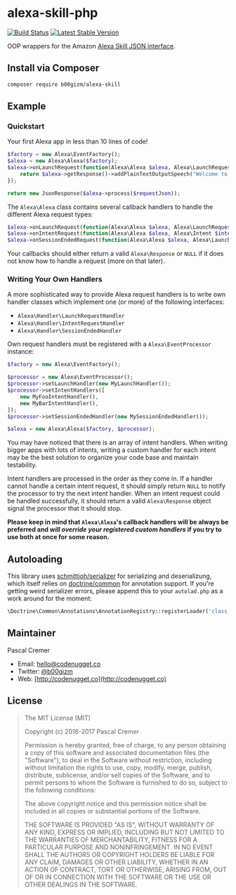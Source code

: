 # alexa-skill-php

[![Build Status](https://travis-ci.org/b00giZm/alexa-skill-php.svg?branch=master)](https://travis-ci.org/b00giZm/alexa-skill-php) [![Latest Stable Version](https://poser.pugx.org/b00gizm/alexa-skill/v/stable)](https://packagist.org/packages/b00gizm/alexa-skill)

OOP wrappers for the Amazon [Alexa Skill JSON interface](https://developer.amazon.com/public/solutions/alexa/alexa-skills-kit/docs/alexa-skills-kit-interface-reference).

## Install via Composer

```bash
composer require b00gizm/alexa-skill
```

## Example

### Quickstart

Your first Alexa app in less than 10 lines of code!

```php
$factory = new Alexa\EventFactory();
$alexa = new Alexa\Alexa($factory);
$alexa->onLaunchRequest(function(Alexa\Alexa $alexa, Alexa\LaunchRequest $request, Alexa\Session $session) {
    return $alexa->getResponse()->addPlainTextOutputSpeech("Welcome to my awesome app!");
});

return new JsonResponse($alexa->process($requestJson));
```

The `Alexa\Alexa` class contains several callback handlers to handle the different Alexa request types:

```php
$alexa->onLaunchRequest(function(Alexa\Alexa $alexa, Alexa\LaunchRequest $request, Alexa\Session $session) { ... });
$alexa->onIntentRequest(function(Alexa\Alexa $alexa, Alexa\Intent $intent, Alexa\LaunchRequest $request, Alexa\Session $session) { ... });
$alexa->onSessionEndedRequest(function(Alexa\Alexa $alexa, Alexa\LaunchRequest $request, Alexa\Session $session) { ... });
```

Your callbacks should either return a valid `Alexa\Response` or `NULL` if it does not know how to handle a request (more on that later).

### Writing Your Own Handlers

A more sophisticated way to provide Alexa request handlers is to write own handler classes which implement one (or more) of the following interfaces:

* `Alexa\Handler\LaunchRequestHandler`
* `Alexa\Handler\IntentRequestHandler`
* `Alexa\Handler\SessionEndedHandler`

Own request handlers must be registered with a `Alexa\EventProcessor` instance:

```php
$factory = new Alexa\EventFactory();

$processor = new Alexa\EventProcessor();
$processor->setLaunchHandler(new MyLaunchHandler());
$processor->setIntentHandlers([
    new MyFooIntentHandler(),
    new MyBarIntentHandler(),
]);
$processor->setSessionEndedHandler(new MySessionEndedHandler());

$alexa = new Alexa\Alexa($factory, $processor);
```

You may have noticed that there is an array of intent handlers. When writing bigger apps with lots of intents, writing a custom handler for each intent may be the best solution to organize your code base and maintain testability.

Intent handlers are processed in the order as they come in. If a handler cannot handle a certain intent request, it should simply return `NULL` to notify the processor to try the next intent handler. When an intent request could be handled successfully, it should return a valid `Alexa\Response` object signal the processor that it should stop.

**Please keep in mind that `Alexa\Alexa`'s callback handlers will be always be preferred and _will override your registered custom handlers_ if you try to use both at once for some reason.**

## Autoloading

This library uses [schmittjoh/serializer](https://github.com/schmittjoh/serializer) for serializing and deserializung, which itself relies on [doctrine/common](https://github.com/doctrine/common) for annotation support. If you're getting weird serializer errors, please append this to your `autolad.php` as a work around for the moment:

```php
\Doctrine\Common\Annotations\AnnotationRegistry::registerLoader('class_exists');
```

## Maintainer

Pascal Cremer

* Email: <hello@codenugget.co>
* Twitter: [@b00gizm](https://twitter.com/b00gizm)
* Web: [http://codenugget.co](http://codenugget.co)

## License

> The MIT License (MIT)
>
> Copyright (c) 2016-2017 Pascal Cremer
>
>Permission is hereby granted, free of charge, to any person obtaining a copy
>of this software and associated documentation files (the "Software"), to deal
>in the Software without restriction, including without limitation the rights
>to use, copy, modify, merge, publish, distribute, sublicense, and/or sell
>copies of the Software, and to permit persons to whom the Software is
>furnished to do so, subject to the following conditions:
>
>The above copyright notice and this permission notice shall be included in all
>copies or substantial portions of the Software.
>
>THE SOFTWARE IS PROVIDED "AS IS", WITHOUT WARRANTY OF ANY KIND, EXPRESS OR
>IMPLIED, INCLUDING BUT NOT LIMITED TO THE WARRANTIES OF MERCHANTABILITY,
>FITNESS FOR A PARTICULAR PURPOSE AND NONINFRINGEMENT. IN NO EVENT SHALL THE
>AUTHORS OR COPYRIGHT HOLDERS BE LIABLE FOR ANY CLAIM, DAMAGES OR OTHER
>LIABILITY, WHETHER IN AN ACTION OF CONTRACT, TORT OR OTHERWISE, ARISING FROM,
>OUT OF OR IN CONNECTION WITH THE SOFTWARE OR THE USE OR OTHER DEALINGS IN THE
>SOFTWARE.
